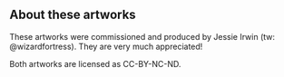 
About these artworks
--------------------

These artworks were commissioned and produced by Jessie Irwin (tw: @wizardfortress). They are very
much appreciated!

Both artworks are licensed as CC-BY-NC-ND.

